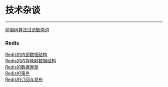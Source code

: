 # 技术杂谈
----
[前缀树算法过滤敏感词](https://github.com/zhuqianqian1996/Technology/blob/master/%E5%89%8D%E7%BC%80%E6%A0%91%E7%AE%97%E6%B3%95%E8%BF%87%E6%BB%A4%E6%95%8F%E6%84%9F%E8%AF%8D.md)<br>
### Redis
[Redis的内部数据结构](https://github.com/zhuqianqian1996/Technology/blob/master/Redis%E7%9A%84%E5%86%85%E9%83%A8%E6%95%B0%E6%8D%AE%E7%BB%93%E6%9E%84.md)<br>
[Redis的内存映射数据结构](https://github.com/zhuqianqian1996/Technology/blob/master/Redis%E7%9A%84%E5%86%85%E5%AD%98%E6%98%A0%E5%B0%84%E6%95%B0%E6%8D%AE%E7%BB%93%E6%9E%84.md)<br>
[Redis的数据类型](https://github.com/zhuqianqian1996/Technology/blob/master/Redis%E7%9A%84%E6%95%B0%E6%8D%AE%E7%B1%BB%E5%9E%8B.md)<br>
[Redis的事务](https://github.com/zhuqianqian1996/Technology/blob/master/Redis%E7%9A%84%E4%BA%8B%E5%8A%A1.md)<br>
[Redis的订阅与发布](https://github.com/zhuqianqian1996/Technology/blob/master/Redis%E7%9A%84%E8%AE%A2%E9%98%85%E4%B8%8E%E5%8F%91%E5%B8%83.md)
